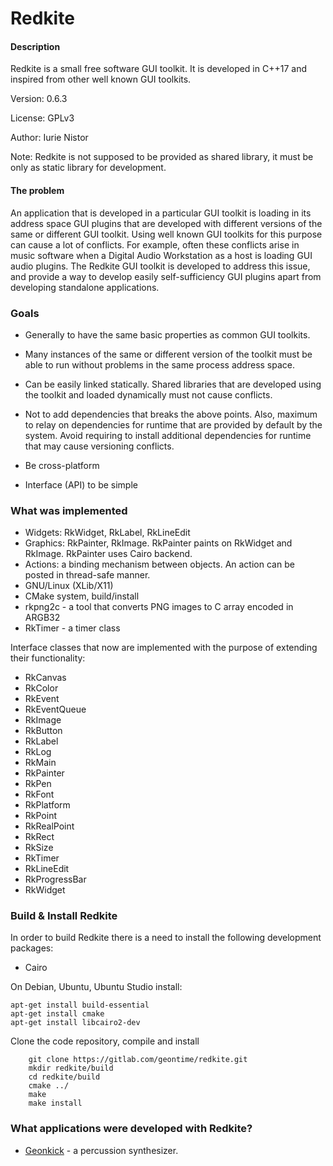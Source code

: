 # Redkite

#### Description

Redkite is a small free software GUI toolkit.
It is developed in C++17 and inspired from other
well known GUI toolkits.

Version: 0.6.3

License: GPLv3

Author: Iurie Nistor

Note: Redkite is not supposed to be provided as shared library,
      it must be only as static library for development.

#### The problem

An application that is developed in a particular GUI toolkit is loading
in its address space GUI plugins that are developed with different versions
of the same or different GUI toolkit. Using well known GUI toolkits for this
purpose can cause a lot of conflicts. For example, often these conflicts arise
in music software when a Digital Audio Workstation as a host is loading GUI
audio plugins. The Redkite GUI toolkit is developed to address
this issue, and provide a way to develop easily self-sufficiency
GUI plugins apart from developing standalone applications.

### Goals

 * Generally to have the same basic properties as common GUI toolkits.

 * Many instances of the same or different version of the toolkit must be able
   to run without problems in the same process address space.

 * Can be easily linked statically. Shared libraries that are developed
   using the toolkit and loaded dynamically must not cause conflicts.

 * Not to add dependencies that breaks the above points. Also, maximum
   to relay on dependencies for runtime that are provided by default
   by the system. Avoid requiring to install additional dependencies
   for runtime that may cause versioning conflicts.

 * Be cross-platform

 * Interface (API) to be simple

### What was implemented

* Widgets: RkWidget, RkLabel, RkLineEdit
* Graphics: RkPainter, RkImage. RkPainter paints on RkWidget and RkImage.
  RkPainter uses Cairo backend.
* Actions: a binding mechanism between objects. An action can be posted in thread-safe manner.
* GNU/Linux (XLib/X11)
* CMake system, build/install
* rkpng2c - a tool that converts PNG images to C array encoded in ARGB32
* RkTimer - a timer class

Interface classes that now are implemented with the purpose of extending their functionality:

* RkCanvas
* RkColor
* RkEvent
* RkEventQueue
* RkImage
* RkButton
* RkLabel
* RkLog
* RkMain
* RkPainter
* RkPen
* RkFont
* RkPlatform
* RkPoint
* RkRealPoint
* RkRect
* RkSize
* RkTimer
* RkLineEdit
* RkProgressBar
* RkWidget

### Build & Install Redkite

In order to build Redkite there is a need to install the following development packages:

* Cairo

On Debian, Ubuntu, Ubuntu Studio install:

    apt-get install build-essential
    apt-get install cmake
    apt-get install libcairo2-dev

Clone the code repository, compile and install

        git clone https://gitlab.com/geontime/redkite.git
        mkdir redkite/build
        cd redkite/build
        cmake ../
        make
        make install

### What applications were developed with Redkite?

* [Geonkick](https://gitlab.com/geontime/geonkick) - a percussion synthesizer.
